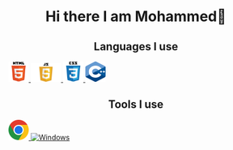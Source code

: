 <h1 align="center"> Hi there I am Mohammed👋 </h1>

<h2 align="center">Languages I use</h2>
<a href="https://www.w3schools.com/html/" rel="nofollow" class="L-Affiliate-Tagged"> 
  <img src="https://raw.githubusercontent.com/devicons/devicon/master/icons/html5/html5-original-wordmark.svg" alt="html5" width="40" height="40" style="max-width: 100%;"> 
</a>
<a href="https://www.w3schools.com/js/DEFAULT.asp" rel="nofollow" class="L-Affiliate-Tagged">
  <img src="./images/JavaScript-Logo.png" alt="Javascript" width="60" hight="60" style="max-width: 100%;">
</a>
<a href="https://www.w3schools.com/css/" rel="nofollow" class="L-Affiliate-Tagged">
  <img src="https://raw.githubusercontent.com/devicons/devicon/master/icons/css3/css3-original-wordmark.svg" alt="CSS" width="40" height="40" style="max-width: 100%;">
</a>
<a href="https://www.w3schools.com/cpp/default.asp" rel="nofollow" class="L-Affiliate-Tagged">
  <img src="./images/C++.png" alt="C++" width="40" height="40" style="max-width: 100%;">
</a>
<h2 align="center">Tools I use</h2>
<a href="https://www.google.com/intl/en_ca/chromebook/chrome-os/" rel="nofollow" class="L-Affiliate-Tagged">
  <img src="./images/Chrome.png" alt="Chrome OS" width="40" height="40" style="max-width: 100%;">
</a>
<a href="https://www.microsoft.com/en-ca/windows?r=1"rel="nofollow" class="L-Affiliate-Tagged">
  <img src="https://www.freepnglogos.com/uploads/windows-logo-png/windows-logo-logok-0.png" alt="Windows" width="60" height="60" style="max-width: 100%;">